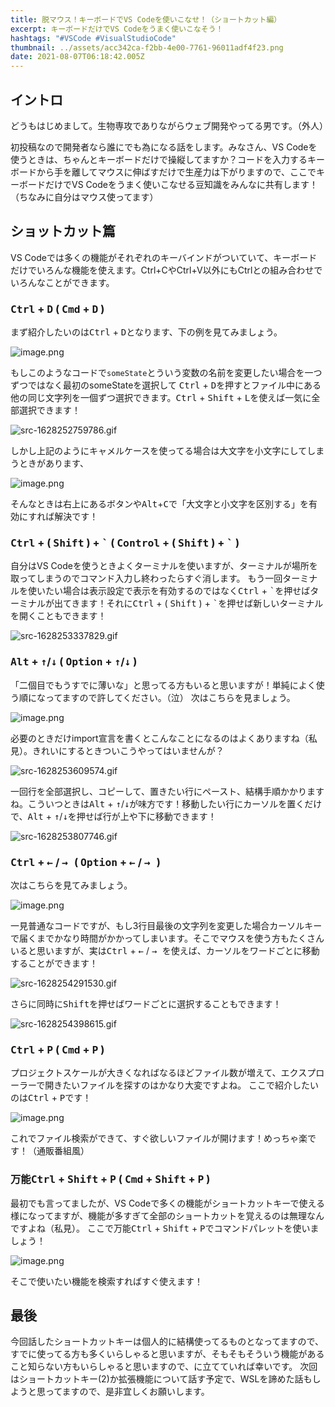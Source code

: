 ```yaml
---
title: 脱マウス！キーボードでVS Codeを使いこなせ！（ショートカット編）
excerpt: キーボードだけでVS Codeをうまく使いこなそう！
hashtags: "#VSCode #VisualStudioCode"
thumbnail: ../assets/acc342ca-f2bb-4e00-7761-96011adf4f23.png
date: 2021-08-07T06:18:42.005Z
---
```


## イントロ
どうもはじめまして。生物専攻でありながらウェブ開発やってる男です。（外人）

初投稿なので開発者なら誰にでも為になる話をします。みなさん、VS Codeを使うときは、ちゃんとキーボードだけで操縦してますか？コードを入力するキーボードから手を離してマウスに伸ばすだけで生産力は下がりますので、ここでキーボードだけでVS Codeをうまく使いこなせる豆知識をみんなに共有します！（ちなみに自分はマウス使ってます）

## ショットカット篇
VS Codeでは多くの機能がそれぞれのキーバインドがついていて、キーボードだけでいろんな機能を使えます。Ctrl+CやCtrl+V以外にもCtrlとの組み合わせでいろんなことができます。

### <kbd>Ctrl</kbd> + <kbd>D</kbd> ( <kbd>Cmd</kbd> + <kbd>D</kbd> )
まず紹介したいのは<kbd>Ctrl</kbd> + <kbd>D</kbd>となります、下の例を見てみましょう。

![image.png](https://qiita-image-store.s3.ap-northeast-1.amazonaws.com/0/1825969/e27e5b3d-912a-3fdd-e47f-2978b577a115.png)

もしこのようなコードで```someState```とういう変数の名前を変更したい場合を一つずつではなく最初のsomeStateを選択して <kbd>Ctrl</kbd> + <kbd>D</kbd>を押すとファイル中にある他の同じ文字列を一個ずつ選択できます。<kbd>Ctrl</kbd> + <kbd>Shift</kbd> + <kbd>L</kbd>を使えば一気に全部選択できます！

![src-1628252759786.gif](https://qiita-image-store.s3.ap-northeast-1.amazonaws.com/0/1825969/967b2bff-df1d-3a91-fb3b-5a616fafaf68.gif)

しかし上記のようにキャメルケースを使ってる場合は大文字を小文字にしてしまうときがあります、

![image.png](https://qiita-image-store.s3.ap-northeast-1.amazonaws.com/0/1825969/4cd04d96-d4a5-0583-50e5-232fc6e8b630.png)

そんなときは右上にあるボタンや<kbd>Alt</kbd>+<kbd>C</kbd>で「大文字と小文字を区別する」を有効にすれば解決です！



### <kbd>Ctrl</kbd> + ( <kbd>Shift</kbd> ) + <kbd>\`</kbd> ( <kbd>Control</kbd> + ( <kbd>Shift</kbd> ) + <kbd>`</kbd> )
自分はVS Codeを使うときよくターミナルを使いますが、ターミナルが場所を取ってしまうのでコマンド入力し終わったらすぐ消します。
もう一回ターミナルを使いたい場合は表示設定で表示を有効するのではなく<kbd>Ctrl</kbd> + <kbd>\`</kbd>を押せばターミナルが出てきます！それに<kbd>Ctrl</kbd> + ( <kbd>Shift</kbd> ) + <kbd>`</kbd>を押せば新しいターミナルを開くこともできます！

![src-1628253337829.gif](https://qiita-image-store.s3.ap-northeast-1.amazonaws.com/0/1825969/534c112f-a889-fe68-8bc5-342fa130ce65.gif)


### <kbd>Alt</kbd> + <kbd>↑</kbd>/<kbd>↓</kbd> ( <kbd>Option</kbd> + <kbd>↑</kbd>/<kbd>↓</kbd> )
「二個目でもうすでに薄いな」と思ってる方もいると思いますが！単純によく使う順になってますので許してください。（泣）
次はこちらを見ましょう。

![image.png](https://qiita-image-store.s3.ap-northeast-1.amazonaws.com/0/1825969/5ea99d66-30ec-5a9b-d261-d5756b5669ba.png)

必要のときだけimport宣言を書くとこんなことになるのはよくありますね（私見）。きれいにするときついこうやってはいませんが？

![src-1628253609574.gif](https://qiita-image-store.s3.ap-northeast-1.amazonaws.com/0/1825969/3c10952c-8b0e-fe06-42f2-1f4354da947d.gif)

一回行を全部選択し、コピーして、置きたい行にペースト、結構手順かかりますね。こういつときは<kbd>Alt</kbd> + <kbd>↑</kbd>/<kbd>↓</kbd>が味方です！移動したい行にカーソルを置くだけで、<kbd>Alt</kbd> + <kbd>↑</kbd>/<kbd>↓</kbd>を押せば行が上や下に移動できます！

![src-1628253807746.gif](https://qiita-image-store.s3.ap-northeast-1.amazonaws.com/0/1825969/7829d53e-57e7-acb3-0057-ca9349f9c7ca.gif)

### <kbd>Ctrl</kbd> + <kbd>←</kbd> / <kbd>→ </kbd> ( <kbd>Option</kbd> + <kbd>←</kbd> / <kbd>→ </kbd> )
次はこちらを見てみましょう。

![image.png](https://qiita-image-store.s3.ap-northeast-1.amazonaws.com/0/1825969/e4be469d-d090-b419-0efa-2b97834c240e.png)

一見普通なコードですが、もし3行目最後の文字列を変更した場合カーソルキーで届くまでかなり時間がかかってしまいます。そこでマウスを使う方もたくさんいると思いますが、実は<kbd>Ctrl</kbd> + <kbd>←</kbd> / <kbd>→ </kbd>を使えば、カーソルをワードごとに移動することができます！

![src-1628254291530.gif](https://qiita-image-store.s3.ap-northeast-1.amazonaws.com/0/1825969/f9aee183-458f-99fe-605e-ebf2dd31207c.gif)

さらに同時に<kbd>Shift</kbd>を押せばワードごとに選択することもできます！

![src-1628254398615.gif](https://qiita-image-store.s3.ap-northeast-1.amazonaws.com/0/1825969/0c402fce-333d-b2c8-142f-7906f259470f.gif)

### <kbd>Ctrl</kbd> + <kbd>P</kbd> ( <kbd>Cmd</kbd> + <kbd>P</kbd> )
プロジェクトスケールが大きくなればなるほどファイル数が増えて、エクスプローラーで開きたいファイルを探すのはかなり大変ですよね。
ここで紹介したいのは<kbd>Ctrl</kbd> + <kbd>P</kbd>です！

![image.png](https://qiita-image-store.s3.ap-northeast-1.amazonaws.com/0/1825969/e00439a9-b69d-0675-2b3c-7cf44bae3744.png)

これでファイル検索ができて、すぐ欲しいファイルが開けます！めっちゃ楽です！（通販番組風）

### 万能<kbd>Ctrl</kbd> + <kbd>Shift</kbd> + <kbd>P</kbd> ( <kbd>Cmd</kbd> + <kbd>Shift</kbd> + <kbd>P</kbd> )
最初でも言ってましたが、VS Codeで多くの機能がショートカットキーで使える様になってますが、機能が多すぎて全部のショートカットを覚えるのは無理なんですよね（私見）。
ここで万能<kbd>Ctrl</kbd> + <kbd>Shift</kbd> + <kbd>P</kbd>でコマンドパレットを使いましょう！

![image.png](https://qiita-image-store.s3.ap-northeast-1.amazonaws.com/0/1825969/d668ba8b-24f4-953d-9061-4fb73b4d386f.png)

そこで使いたい機能を検索すればすぐ使えます！

## 最後
今回話したショートカットキーは個人的に結構使ってるものとなってますので、すでに使ってる方も多くいらしゃると思いますが、そもそもそういう機能があること知らない方もいらしゃると思いますので、に立てていれば幸いです。
次回はショートカットキー(2)か拡張機能について話す予定で、WSLを諦めた話もしようと思ってますので、是非宜しくお願いします。
